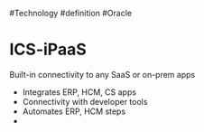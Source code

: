  #Technology #definition #Oracle 
 # ICS-iPaaS
 Built-in connectivity to any SaaS or on-prem apps
 - Integrates ERP, HCM, CS apps
 - Connectivity with developer tools
 - Automates ERP, HCM steps
 - 
